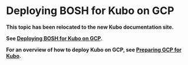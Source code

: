 # Deploying BOSH for Kubo on GCP

**This topic has been relocated to the new Kubo documentation site.**

**See [Deploying BOSH for Kubo on GCP](https://docs-kubo.cfapps.io/installing/aws/deploying-bosh-gcp/).**

**For an overview of how to deploy Kubo on GCP, see [Preparing GCP for Kubo](https://docs-kubo.cfapps.io/installing/gcp/).**
